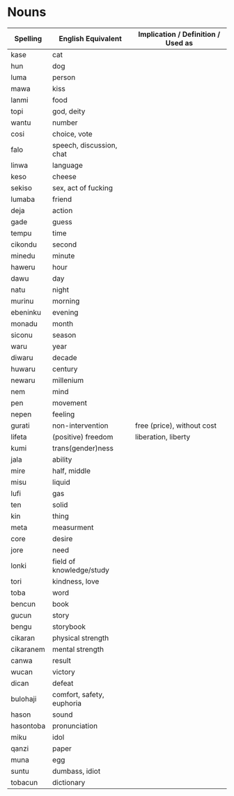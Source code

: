 # Nouns

| Spelling | English Equivalent | Implication / Definition / Used as |
|----------|--------------------|--------------------------------|
| kase | cat |  |
| hun | dog |  |
| luma | person |  |
| mawa | kiss |  |
| lanmi | food |  |
| topi | god, deity |  |
| wantu | number |  |
| cosi | choice, vote |  |
| falo | speech, discussion, chat |  |
| linwa | language |  |
| keso | cheese |  |
| sekiso | sex, act of fucking |  |
| lumaba | friend |  |
| deja | action |  |
| gade | guess |  |
| tempu | time |  |
| cikondu | second |  |
| minedu | minute |  |
| haweru | hour |  |
| dawu | day |  |
| natu | night |  |
| murinu | morning |  |
| ebeninku | evening |  |
| monadu | month |  |
| siconu | season |  |
| waru | year |  |
| diwaru | decade |  |
| huwaru | century |  |
| newaru | millenium |  |
| nem | mind |  |
| pen | movement |  |
| nepen | feeling |  |
| gurati | non-intervention | free (price), without cost |
| lifeta | (positive) freedom | liberation, liberty |
| kumi | trans(gender)ness |  |
| jala | ability |  |
| mire | half, middle |  |
| misu | liquid |  |
| lufi | gas |  |
| ten | solid |  |
| kin | thing |  |
| meta | measurment |  |
| core | desire |  |
| jore | need |  |
| lonki | field of knowledge/study |  |
| tori | kindness, love |  |
| toba | word |  |
| bencun | book |  |
| gucun | story |  |
| bengu | storybook |  |
| cikaran | physical strength |  |
| cikaranem | mental strength |  |
| canwa | result |  |
| wucan | victory |  |
| dican | defeat |  |
| bulohaji | comfort, safety, euphoria |  |
| hason | sound |  |
| hasontoba | pronunciation |  |
| miku | idol |  |
| qanzi | paper |  | |
| muna | egg |  |
| suntu | dumbass, idiot | |
| tobacun | dictionary | |
